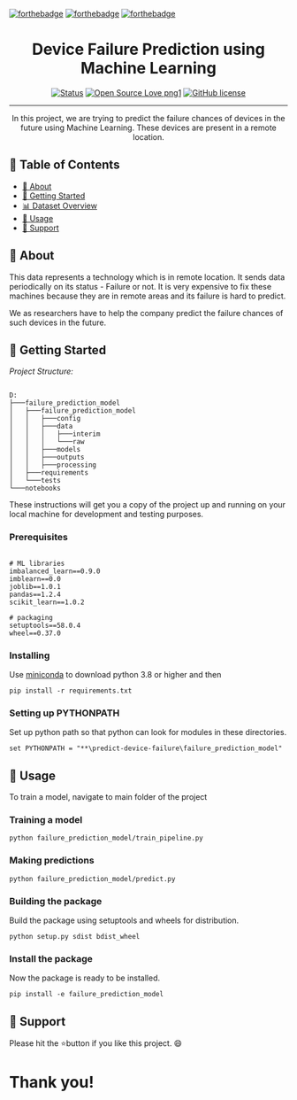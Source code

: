 [![forthebadge](https://forthebadge.com/images/badges/made-with-python.svg)]()
[![forthebadge](https://forthebadge.com/images/badges/powered-by-coffee.svg)]()
[![forthebadge](https://forthebadge.com/images/badges/made-with-markdown.svg)]()

<h1 align="center">Device Failure Prediction using Machine Learning</h1>

<div align="center">

  [![Status](https://img.shields.io/badge/status-active-success.svg)]()
  [![Open Source Love png1](https://badges.frapsoft.com/os/v1/open-source.png?v=103)]()
  [![GitHub license](https://img.shields.io/github/license/Naereen/StrapDown.js.svg)]()

</div>

---

<p align="center"> In this project, we are trying to predict the failure chances of devices in the future using Machine Learning. These devices are present in a remote location.</p>

## 📝 Table of Contents

- [🧐 About](#about)
- [🎯 Getting Started](#getting_started)
- [📊 Dataset Overview](#data-overview)
- [🎈 Usage](#usage)
- [🌟 Support](#support)

## 🧐 About <a name = "about"></a>

This data represents a technology which is in remote location. It sends data periodically on its status - Failure or not. It is very expensive to fix these machines because they are in remote areas and its failure is hard to predict.

We as researchers have to help the company predict the failure chances of such devices in the future.

## 🎯 Getting Started <a name = "getting started"></a>

*Project Structure:*

```

D:
├───failure_prediction_model
│   ├───failure_prediction_model
│   │   ├───config
│   │   ├───data
│   │   │   ├───interim
│   │   │   └───raw
│   │   ├───models
│   │   ├───outputs
│   │   ├───processing
│   ├───requirements
│   └───tests
└───notebooks

```

These instructions will get you a copy of the project up and running on your local machine for development and testing purposes. 

### Prerequisites

```

# ML libraries
imbalanced_learn==0.9.0
imblearn==0.0
joblib==1.0.1
pandas==1.2.4
scikit_learn==1.0.2

# packaging
setuptools==58.0.4
wheel==0.37.0

```

### Installing

Use [miniconda](https://docs.conda.io/en/latest/miniconda.html) to download python 3.8 or higher and then

```
pip install -r requirements.txt
```

### Setting up PYTHONPATH

Set up python path so that python can look for modules in these directories.

```
set PYTHONPATH = "**\predict-device-failure\failure_prediction_model"
```

## 🎈 Usage <a name="usage"></a>

To train a model, navigate to main folder of the project

### Training a model

```
python failure_prediction_model/train_pipeline.py
```

### Making predictions

```
python failure_prediction_model/predict.py
```

### Building the package

Build the package using setuptools and wheels for distribution.

```
python setup.py sdist bdist_wheel
```

### Install the package

Now the package is ready to be installed.

```
pip install -e failure_prediction_model
```

## 🌟 Support <a name="support">

Please hit the ⭐button if you like this project. 😄

# Thank you!
